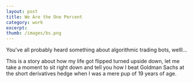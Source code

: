 ```yaml
---
layout: post
title: We Are the One Percent 
category: work
excerpt: 
thumb: /images/bs.png
---
```


<div class="txt">
<p>You've all probably heard something about algorithmic trading bots, welll...</p>
<p id="text">This is a story about how my life got flipped turned upside down,
let me take a moment to sit right down and tell you how I beat Goldman Sachs
at the short derivatives hedge when I was a mere pup of 19 years of age.

</div>

